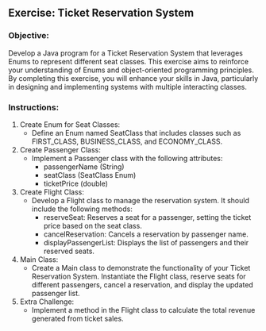 ## Exercise: Ticket Reservation System

### Objective:

Develop a Java program for a Ticket Reservation System that leverages Enums to represent different seat classes. This exercise aims to reinforce your understanding of Enums and object-oriented programming principles. By completing this exercise, you will enhance your skills in Java, particularly in designing and implementing systems with multiple interacting classes.

### Instructions:

1.	Create Enum for Seat Classes:
    -	Define an Enum named SeatClass that includes classes such as FIRST_CLASS, BUSINESS_CLASS, and ECONOMY_CLASS.
2.	Create Passenger Class:
    -	Implement a Passenger class with the following attributes:
        -	passengerName (String)
        -	seatClass (SeatClass Enum)
        -	ticketPrice (double)
3.	Create Flight Class:
    -	Develop a Flight class to manage the reservation system. It should include the following methods:
        -	reserveSeat: Reserves a seat for a passenger, setting the ticket price based on the seat class.
        -	cancelReservation: Cancels a reservation by passenger name.
        -	displayPassengerList: Displays the list of passengers and their reserved seats.
4.	Main Class:
    -	Create a Main class to demonstrate the functionality of your Ticket Reservation System. Instantiate the Flight class, reserve seats for different passengers, cancel a reservation, and display the updated passenger list.
5.	Extra Challenge:
    -	Implement a method in the Flight class to calculate the total revenue generated from ticket sales.

